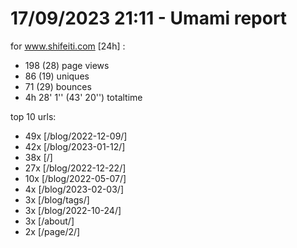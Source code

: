 # 17/09/2023 21:11 - Umami report
for www.shifeiti.com [24h] :

 - 198 (28) page views
 - 86 (19) uniques
 - 71 (29) bounces
 - 4h 28' 1'' (43' 20'') totaltime


top 10 urls:
 - 49x [/blog/2022-12-09/]
 - 42x [/blog/2023-01-12/]
 - 38x [/]
 - 27x [/blog/2022-12-22/]
 - 10x [/blog/2022-05-07/]
 - 4x [/blog/2023-02-03/]
 - 3x [/blog/tags/]
 - 3x [/blog/2022-10-24/]
 - 3x [/about/]
 - 2x [/page/2/]


